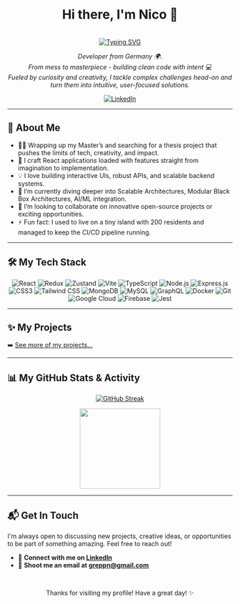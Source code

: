 <h1 align="center">Hi there, I'm Nico 👋</h1>
<p align="center">
 </br>
  <a href="https://github.com/Xylight0">
    <a href="https://git.io/typing-svg"><img src="https://readme-typing-svg.demolab.com?font=Fira+Code&size=30&duration=3000&color=296DF7&center=true&width=600&lines=Think+it.;Build+it.;Ship+it." alt="Typing SVG" /></a>
  </a>
</p>

<p align="center">
  <em>Developer from Germany 🌍.<br> From mess to masterpiece - building clean code with intent 💻  <br> Fueled by curiosity and creativity, I tackle complex challenges head-on and turn them into intuitive, user-focused solutions.</em>
</p>

<p align="center">
  <a href="https://linkedin.com/in/nicolas-grepp-a79699239" target="_blank">
    <img src="https://img.shields.io/badge/LinkedIn-0077B5?style=for-the-badge&logo=linkedin&logoColor=white" alt="LinkedIn"/>
  </a>
</p>

---

## 🚀 About Me

*   👨‍💻 Wrapping up my Master’s and searching for a thesis project that pushes the limits of tech, creativity, and impact.
*   🧠 I craft React applications loaded with features straight from imagination to implementation.
*   💡 I love building interactive UIs, robust APIs, and scalable backend systems.
*   🌱 I’m currently diving deeper into Scalable Architectures, Modular Black Box Architectures, AI/ML integration.
*   👯 I’m looking to collaborate on innovative open-source projects or exciting opportunities.
*   ⚡ Fun fact: I used to live on a tiny island with 200 residents and managed to keep the CI/CD pipeline running.

---

## 🛠️ My Tech Stack

<p align="center">
  <img src="https://img.shields.io/badge/React-61DAFB?style=for-the-badge&logo=react&logoColor=white" alt="React"/>
  <img src="https://img.shields.io/badge/Redux-4C4F88?style=for-the-badge&logo=redux&logoColor=white" alt="Redux"/>
  <img src="https://img.shields.io/badge/Zustand-3178C6?style=for-the-badge&logo=zustand&logoColor=white" alt="Zustand"/>
  <img src="https://img.shields.io/badge/Vite-6495ED?style=for-the-badge&logo=vite&logoColor=white" alt="Vite"/>
  <img src="https://img.shields.io/badge/TypeScript-007ACC?style=for-the-badge&logo=typescript&logoColor=white" alt="TypeScript"/>
  <img src="https://img.shields.io/badge/Node.js-3A8AC6?style=for-the-badge&logo=nodedotjs&logoColor=white" alt="Node.js"/>
  <img src="https://img.shields.io/badge/Express.js-1E2A47?style=for-the-badge&logo=express&logoColor=white" alt="Express.js"/>
  <img src="https://img.shields.io/badge/CSS3-1572B6?style=for-the-badge&logo=css3&logoColor=white" alt="CSS3"/>
  <img src="https://img.shields.io/badge/Tailwind_CSS-61DAFB?style=for-the-badge&logo=tailwind-css&logoColor=white" alt="Tailwind CSS"/>
  <img src="https://img.shields.io/badge/MongoDB-3F9DC9?style=for-the-badge&logo=mongodb&logoColor=white" alt="MongoDB"/>
  <img src="https://img.shields.io/badge/MySQL-005C84?style=for-the-badge&logo=mysql&logoColor=white" alt="MySQL"/>
  <img src="https://img.shields.io/badge/GraphQL-1D3D74?style=for-the-badge&logo=graphql&logoColor=white" alt="GraphQL"/>
  <img src="https://img.shields.io/badge/Docker-2496ED?style=for-the-badge&logo=docker&logoColor=white" alt="Docker"/>
  <img src="https://img.shields.io/badge/Git-3A1A6F?style=for-the-badge&logo=git&logoColor=white" alt="Git"/>
  <img src="https://img.shields.io/badge/Google_Cloud-4285F4?style=for-the-badge&logo=googlecloud&logoColor=white" alt="Google Cloud"/>
  <img src="https://img.shields.io/badge/Firebase-0365F2?style=for-the-badge&logo=firebase&logoColor=white" alt="Firebase"/>
  <img src="https://img.shields.io/badge/Jest-3A8AC6?style=for-the-badge&logo=jest&logoColor=white" alt="Jest"/>

</p>

---

## ✨ My Projects

 <!--<table>
  <tr>
    <td width="50%">
      <h3 align="center">Project Name 1</h3>
      <p align="center">
        <a href="[Live Demo Link 1]" target="_blank"><img src="[Link to Project Screenshot/GIF 1 (e.g., from Cloudinary or Imgur)]" width="400" alt="Project 1 Preview"></a>
        <br>
        <em>A brief 1-2 sentence description of Project 1. What problem does it solve? What's unique?</em>
        <br><br>
        <strong>Tech:</strong> React, Node.js, MongoDB, Tailwind CSS
        <br><br>
        <a href="[Live Demo Link 1]" target="_blank">
          <img src="https://img.shields.io/badge/Live_Demo-4CAF50?style=for-the-badge&logo=Rocket&logoColor=white" alt="Live Demo"/>
        </a>
        <a href="[GitHub Repo Link 1]" target="_blank">
          <img src="https://img.shields.io/badge/View_Code-007ACC?style=for-the-badge&logo=github&logoColor=white" alt="View Code"/>
        </a>
      </p>
    </td>
    <td width="50%">
      <h3 align="center">Project Name 2</h3>
      <p align="center">
        <a href="[Live Demo Link 2]" target="_blank"><img src="[Link to Project Screenshot/GIF 2]" width="400" alt="Project 2 Preview"></a>
        <br>
        <em>A brief 1-2 sentence description of Project 2. Focus on its features and impact.</em>
        <br><br>
        <strong>Tech:</strong> Next.js, TypeScript, Express, PostgreSQL, GraphQL
        <br><br>
        <a href="[Live Demo Link 2]" target="_blank">
          <img src="https://img.shields.io/badge/Live_Demo-4CAF50?style=for-the-badge&logo=Rocket&logoColor=white" alt="Live Demo"/>
        </a>
        <a href="[GitHub Repo Link 2]" target="_blank">
          <img src="https://img.shields.io/badge/View_Code-007ACC?style=for-the-badge&logo=github&logoColor=white" alt="View Code"/>
        </a>
      </p>
    </td>
  </tr>
</table>-->

➡️ [See more of my projects...](https://github.com/Xylight0?tab=repositories)

---

## 📊 My GitHub Stats & Activity

<p align="center">
    <a href="https://git.io/streak-stats"><img src="https://github-readme-streak-stats.herokuapp.com?user=Xylight0&theme=github-dark-blue&date_format=j%20M%5B%20Y%5D&card_width=500" alt="GitHub Streak" /></a>
</p>
<p align="center">
  <a href="https://github.com/Xylight0">
    <img height="180em" src="https://github-readme-stats.vercel.app/api/top-langs/?username=Xylight0&layout=compact&langs_count=8&theme=github_dark"/>
   
  </a>
</p>

---

## 📬 Get In Touch

I'm always open to discussing new projects, creative ideas, or opportunities to be part of something amazing. Feel free to reach out!

*   💬 **Connect with me on [LinkedIn](https://linkedin.com/in/[your-linkedin-username])**
*   📧 **Shoot me an email at greppn@gmail.com**

</br>

<p align="center">
  Thanks for visiting my profile! Have a great day! ✨
</p>

<!---<p align="center">
  <img src="https://komarev.com/ghpvc/?username=Xylight0&label=Profile%20views&color=0e75b6&style=flat" alt="profile views" />
</p>-->
